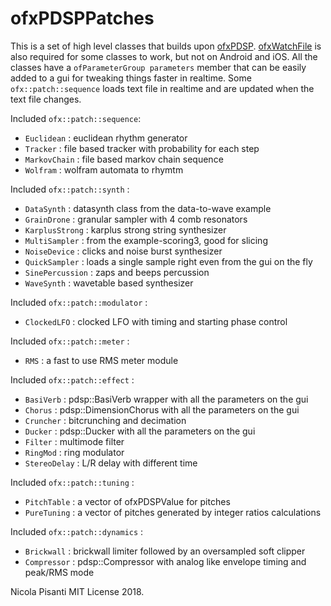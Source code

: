 ofxPDSPPatches
=====================================

This is a set of high level classes that builds upon [ofxPDSP](https://github.com/npisanti/ofxPDSP).  [ofxWatchFile](https://github.com/nariakiiwatani/ofxWatchFile.git) is also required for some classes to work, but not on Android and iOS. All the classes have a `ofParameterGroup parameters` member that can be easily added to a gui for tweaking things faster in realtime. Some `ofx::patch::sequence` loads text file in realtime and are updated when the text file changes.

Included `ofx::patch::sequence`:
- `Euclidean` : euclidean rhythm generator
- `Tracker` : file based tracker with probability for each step 
- `MarkovChain` : file based markov chain sequence
- `Wolfram` : wolfram automata to rhymtm
   
Included `ofx::patch::synth` :
- `DataSynth` : datasynth class from the data-to-wave example
- `GrainDrone` : granular sampler with 4 comb resonators
- `KarplusStrong` : karplus strong string synthesizer
- `MultiSampler` : from the example-scoring3, good for slicing
- `NoiseDevice` : clicks and noise burst synthesizer
- `QuickSampler` : loads a single sample right even from the gui on the fly
- `SinePercussion` : zaps and beeps percussion
- `WaveSynth` : wavetable based synthesizer

Included `ofx::patch::modulator` :   
- `ClockedLFO` : clocked LFO with timing and starting phase control   

Included `ofx::patch::meter` :   
- `RMS` : a fast to use RMS meter module 

Included `ofx::patch::effect` :
- `BasiVerb` : pdsp::BasiVerb wrapper with all the parameters on the gui
- `Chorus` : pdsp::DimensionChorus with all the parameters on the gui
- `Cruncher` : bitcrunching and decimation
- `Ducker` : pdsp::Ducker with all the parameters on the gui
- `Filter` : multimode filter 
- `RingMod` : ring modulator
- `StereoDelay` : L/R delay with different time 

Included `ofx::patch::tuning` :
- `PitchTable` : a vector of ofxPDSPValue for pitches 
- `PureTuning` : a vector of pitches generated by integer ratios calculations

Included `ofx::patch::dynamics` :
- `Brickwall` : brickwall limiter followed by an oversampled soft clipper
- `Compressor` : pdsp::Compressor with analog like envelope timing and peak/RMS mode


Nicola Pisanti MIT License 2018.


